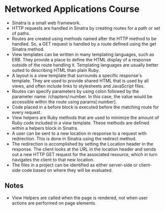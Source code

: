 <h1>Networked Applications Course</h1>
<ul>
  <li> Sinatra is a small web framework.</li>
  <li> HTTP requests are handled in Sinatra by creating routes for a path or set of paths.</li>
  <li> Routes are created using methods named after the HTTP method to be handled. So, a GET request is handled by a route defined using the get Sinatra method. </li>
  <li>View templates can be written in many templating languages, such as ERB. They provide a place to define the HTML display of a response outside of the route handling it. Templating languages are usually better suited to describing HTML than plain Ruby.</li>
  <li>A layout is a view template that surrounds a specific response's template. They are used to provide shared HTML that is used by all views, and often include links to stylesheets and JavaScript files.</li>
  <li>Routes can specify parameters by using colon followed by the parameter name: /chapters/:number. In this case, the value would be accessible within the route using params[:number].</li>
  <li>Code placed in a before block is executed before the matching route for every request.</li>
  <li>View helpers are Ruby methods that are used to minimize the amount of Ruby code included in a view template. These methods are defined within a helpers block in Sinatra.</li>
  <li>A user can be sent to a new location in response to a request with redirection. This is done in Sinatra using the redirect method.</li>
  <li>The redirection is accomplished by setting the Location header in the response. The client looks at the URL in the location header and sends out a new HTTP GET request for the associated resource, which in turn navigates the client to that new location.</li>
  <li>The files in a project can be identified as either server-side or client-side code based on where they will be evaluated.</li>
</ul>

<h2>Notes</h2>
<ul>
  <li>View Helpers are called when the page is rendered, not when user actions are performed on page elements.</li>
</ul>
